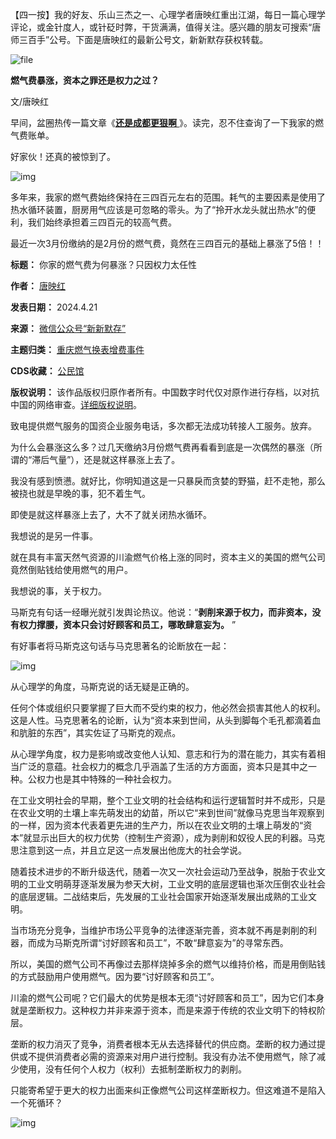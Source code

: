 【四一按】我的好友、乐山三杰之一、心理学者唐映红重出江湖，每日一篇心理学评论，或金针度人，或针砭时弊，干货满满，值得关注。感兴趣的朋友可搜索“唐师三百手”公号。下面是唐映红的最新公号文，新新默存获权转载。


![file](https://chinadigitaltimes.net/chinese/files/2024/04/image-1713683418387.png)


**燃气费暴涨，资本之罪还是权力之过？**  


文/唐映红


早间，盆圈热传一篇文章《[**还是成都更狠啊** ](https://chinadigitaltimes.net/chinese/707092.html)》。读完，忍不住查询了一下我家的燃气费账单。


好家伙！还真的被惊到了。


![img](https://chinadigitaltimes.net/chinese/files/2024/04/post-707130-6624bbb37a12a.)


多年来，我家的燃气费始终保持在三四百元左右的范围。耗气的主要因素是使用了热水循环装置，厨房用气应该是可忽略的零头。为了“拎开水龙头就出热水”的便利，我们始终承担着三四百元的较高气费。 


最近一次3月份缴纳的是2月份的燃气费，竟然在三四百元的基础上暴涨了5倍！！




**标题：** 你家的燃气费为何暴涨？只因权力太任性  

**作者：** [唐映红](https://chinadigitaltimes.net/space/新新默存)  

**发表日期：** 2024.4.21  

**来源：** [微信公众号“新新默存”](https://web.archive.org/web/https://mp.weixin.qq.com/s/D5wK5h44TXCIN-5_hvPwNA)  

**主题归类：** [重庆燃气换表增费事件](https://chinadigitaltimes.net/space/重庆燃气换表增费事件)  

**CDS收藏：** [公民馆](https://chinadigitaltimes.net/space/%E5%85%AC%E6%B0%91%E9%A6%86)  

**版权说明：** 该作品版权归原作者所有。中国数字时代仅对原作进行存档，以对抗中国的网络审查。[详细版权说明](https://chinadigitaltimes.net/chinese/copyright)。


致电提供燃气服务的国资企业服务电话，多次都无法成功转接人工服务。放弃。


为什么会暴涨这么多？过几天缴纳3月份燃气费再看看到底是一次偶然的暴涨（所谓的“滞后气量”），还是就这样暴涨上去了。


我没有感到愤懑。就好比，你明知道这是一只暴戾而贪婪的野猫，赶不走牠，那么被挠也就是早晚的事，犯不着生气。


即使是就这样暴涨上去了，大不了就关闭热水循环。


我想说的是另一件事。


就在具有丰富天然气资源的川渝燃气价格上涨的同时，资本主义的美国的燃气公司竟然倒贴钱给使用燃气的用户。


我想说的事，关于权力。


马斯克有句话一经曝光就引发舆论热议。他说：“**剥削来源于权力，而非资本，没有权力撑腰，资本只会讨好顾客和员工，哪敢肆意妄为。** ”


有好事者将马斯克这句话与马克思著名的论断放在一起：


![img](https://chinadigitaltimes.net/chinese/files/2024/04/post-707130-6624bbb39cec0.)


从心理学的角度，马斯克说的话无疑是正确的。


任何个体或组织只要掌握了巨大而不受约束的权力，他必然会损害其他人的权利。这是人性。马克思著名的论断，认为“资本来到世间，从头到脚每个毛孔都滴着血和肮脏的东西”，其实佐证了马斯克的观点。


从心理学角度，权力是影响或改变他人认知、意志和行为的潜在能力，其实有着相当广泛的意蕴。社会权力的概念几乎涵盖了生活的方方面面，资本只是其中之一种。公权力也是其中特殊的一种社会权力。


在工业文明社会的早期，整个工业文明的社会结构和运行逻辑暂时并不成形，只是在农业文明的土壤上率先萌发出的幼苗，所以它“来到世间”就像马克思当年观察到的一样，因为资本代表着更先进的生产力，所以在农业文明的土壤上萌发的“资本”就显示出巨大的权力优势（控制生产资源），成为剥削和奴役人民的利器。马克思注意到这一点，并且立足这一点发展出他庞大的社会学说。


随着技术进步的不断升级迭代，随着一次又一次社会运动乃至战争，脱胎于农业文明的工业文明萌芽逐渐发展为参天大树，工业文明的底层逻辑也渐次压倒农业社会的底层逻辑。二战结束后，先发展的工业社会国家开始逐渐发展出成熟的工业文明。


当市场充分竞争，当维护市场公平竞争的法律逐渐完善，资本就不再是剥削的利器，而成为马斯克所谓“讨好顾客和员工”，不敢“肆意妄为”的寻常东西。


所以，美国的燃气公司不再像过去那样烧掉多余的燃气以维持价格，而是用倒贴钱的方式鼓励用户使用燃气。因为要“讨好顾客和员工”。


川渝的燃气公司呢？它们最大的优势是根本无须“讨好顾客和员工”，因为它们本身就是垄断权力。这种权力并非来源于资本，而是来源于传统的农业文明下的特权阶层。


垄断的权力消灭了竞争，消费者根本无从去选择替代的供应商。垄断的权力通过提供或不提供消费者必需的资源来对用户进行控制。我没有办法不使用燃气，除了减少使用，没有任何个人权力（权利）去抵制垄断权力的剥削。


只能寄希望于更大的权力出面来纠正像燃气公司这样垄断权力。但这难道不是陷入一个死循环？


![img](https://chinadigitaltimes.net/chinese/files/2024/04/post-707130-6624bbb3b16a9.)

